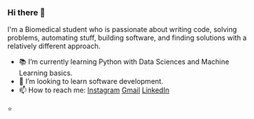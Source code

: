 ### Hi there 👋

I'm a Biomedical student who is passionate about writing code, solving problems, automating stuff, building software, and finding solutions with a relatively different approach.

- 📚 I’m currently learning Python with Data Sciences and Machine Learning basics.
- 👯 I’m looking to learn software development. 
- 📫 How to reach me: [Instagram](https://www.instagram.com/iamnanu_/)
                       [Gmail](mailto:2204.abhijeet11@gmail.com)
                        [LinkedIn](https://www.linkedin.com/in/abhijeet-solanki-7a5774188/)
  

⭐️
